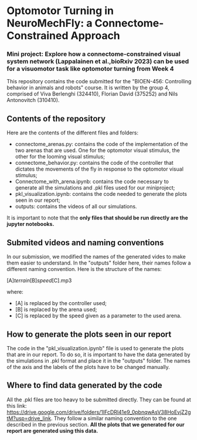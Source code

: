 # Optomotor Turning in NeuroMechFly: a Connectome-Constrained Approach

### Mini project: Explore how a connectome-constrained visual system network (Lappalainen et al.,bioRxiv 2023) can be used for a visuomotor task like optomotor turning from Week 4
This repository contains the code submitted for the "BIOEN-456: Controlling behavior in animals and robots" course. It is written by the group 4, comprised of Viva Berlenghi (324410), Florian David (375252) and Nils Antonovitch (310410).

## Contents of the repository
Here are the contents of the different files and folders:

- connectome_arenas.py: contains the code of the implementation of the two arenas that are used. One for the optomotor visual stimulus, the other for the looming visual stimulus;
- connectome_behavior.py: contains the code of the controller that dictates the movements of the fly in response to the optomotor visual stimulus;
- Connectome_with_arena.ipynb: contains the code necessary to generate all the simulations and .pkl files used for our miniproject;
- pkl_visualization.ipynb: contains the code needed to generate the plots seen in our report;
- outputs: contains the videos of all our simulations.

It is important to note that the __only files that should be run directly are the jupyter notebooks.__

## Submited videos and naming conventions
In our submission, we modified the names of the generated vides to make them easier to understand. In the "outputs" folder here, their names follow a different naming convention. Here is the structure of the names:

[A]_terrain_[B]_speed_[C].mp3

where:

- [A] is replaced by the controller used;
- [B] is replaced by the arena used;
- [C] is replaced by the speed given as a parameter to the used arena.

## How to generate the plots seen in our report
The code in the "pkl_visualization.ipynb" file is used to generate the plots that are in our report. To do so, it is important to have the data generated by the simulations in .pkl format and place it in the "outputs" folder. The names of the axis and the labels of the plots have to be changed manually.

## Where to find data generated by the code
All the .pkl files are too heavy to be submitted directly. They can be found at this link: https://drive.google.com/drive/folders/1IFcDRl41e9_0pbnqwAsV38HoEvjZ2gtM?usp=drive_link. They follow a similar naming convention to the one described in the previous section. __All the plots that we generated for our report are generated using this data.__

